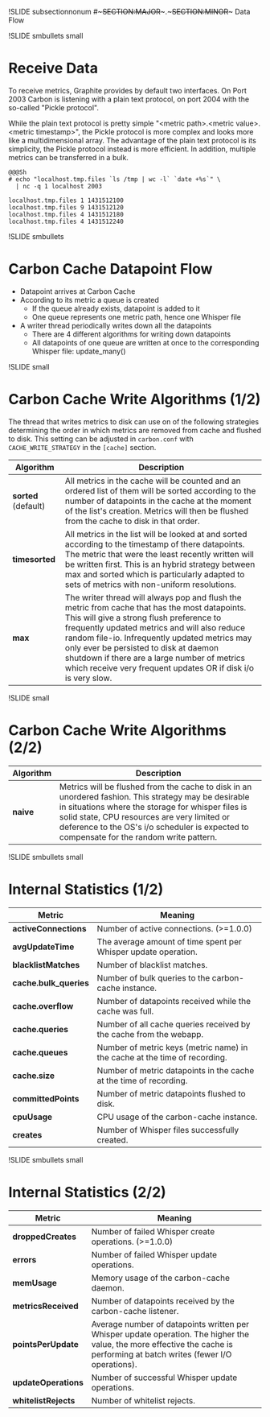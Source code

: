 !SLIDE subsectionnonum
#~~~SECTION:MAJOR~~~.~~~SECTION:MINOR~~~ Data Flow


!SLIDE smbullets small
# Receive Data

To receive metrics, Graphite provides by default two interfaces. On Port 2003 Carbon  is listening with a plain text protocol, on port 2004 with the so-called "Pickle protocol".

While the plain text protocol is pretty simple "\<metric path>.\<metric value>.\<metric timestamp>", the Pickle protocol is more complex and looks more like a multidimensional array. The advantage of the plain text protocol is its simplicity, the Pickle protocol instead is more efficient. In addition, multiple metrics can be transferred in a bulk.

    @@@Sh
    # echo "localhost.tmp.files `ls /tmp | wc -l` `date +%s`" \
      | nc -q 1 localhost 2003
    
    localhost.tmp.files 1 1431512100
    localhost.tmp.files 9 1431512120
    localhost.tmp.files 4 1431512180
    localhost.tmp.files 4 1431512240


!SLIDE smbullets
# Carbon Cache Datapoint Flow

* Datapoint arrives at Carbon Cache
* According to its metric a queue is created
  * If the queue already exists, datapoint is added to it
  * One queue represents one metric path, hence one Whisper file
* A writer thread periodically writes down all the datapoints
  * There are 4 different algorithms for writing down datapoints
  * All datapoints of one queue are written at once to the corresponding Whisper file: update_many()


!SLIDE small
# Carbon Cache Write Algorithms (1/2)

The thread that writes metrics to disk can use on of the following strategies determining the order in which metrics are removed from cache and flushed to disk. This setting can be adjusted in `carbon.conf` with `CACHE_WRITE_STRATEGY` in the `[cache]` section.

Algorithm  | Description
---------- | -------------
**sorted** (default) | All metrics in the cache will be counted and an ordered list of them will be sorted according to the number of datapoints in the cache at the moment of the list's creation. Metrics will then be flushed from the cache to disk in that order.
**timesorted** | All metrics in the list will be looked at and sorted according to the timestamp of there datapoints. The metric that were the least recently written will be written first. This is an hybrid strategy between max and sorted which is particularly adapted to sets of metrics with non-uniform resolutions.
**max**    | The writer thread will always pop and flush the metric from cache that has the most datapoints. This will give a strong flush preference to frequently updated metrics and will also reduce random file-io. Infrequently updated metrics may only ever be persisted to disk at daemon shutdown if there are a large number of metrics which receive very frequent updates OR if disk i/o is very slow.


!SLIDE small
# Carbon Cache Write Algorithms (2/2)

Algorithm  | Description
---------- | -------------
**naive**  | Metrics will be flushed from the cache to disk in an unordered fashion. This strategy may be desirable in situations where the storage for whisper files is solid state, CPU resources are very limited or deference to the OS's i/o scheduler is expected to compensate for the random write pattern.


!SLIDE smbullets small
# Internal Statistics (1/2)

Metric                 | Meaning
---------------------- | -------------
**activeConnections**  | Number of active connections. (>=1.0.0)
**avgUpdateTime**      | The average amount of time spent per Whisper update operation.
**blacklistMatches**   | Number of blacklist matches.
**cache.bulk_queries** | Number of bulk queries to the carbon-cache instance.
**cache.overflow**     | Number of datapoints received while the cache was full.
**cache.queries**      | Number of all cache queries received by the cache from the webapp.
**cache.queues**       | Number of metric keys (metric name) in the cache at the time of recording.
**cache.size**         | Number of metric datapoints in the cache at the time of recording.
**committedPoints**    | Number of metric datapoints flushed to disk.
**cpuUsage**           | CPU usage of the carbon-cache instance.
**creates**            | Number of Whisper files successfully created.


!SLIDE smbullets small
# Internal Statistics (2/2)

Metric                 | Meaning
---------------------- | -------------
**droppedCreates**     | Number of failed Whisper create operations. (>=1.0.0)
**errors**             | Number of failed Whisper update operations.
**memUsage**           | Memory usage of the carbon-cache daemon.
**metricsReceived**    | Number of datapoints received by the carbon-cache listener.
**pointsPerUpdate**    | Average number of datapoints written per Whisper update operation. The higher the value, the more effective the cache is performing at batch writes (fewer I/O operations).
**updateOperations**   | Number of successful Whisper update operations.
**whitelistRejects**   | Number of whitelist rejects.
